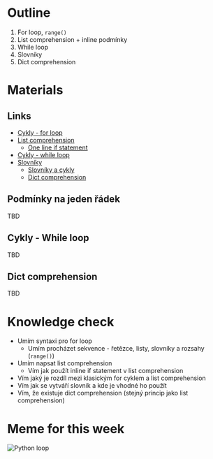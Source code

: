 # Outline

1. For loop, `range()`
2. List comprehension + inline podmínky
3. While loop
4. Slovníky
5. Dict comprehension

# Materials

## Links

- [Cykly - for loop](https://kodim.cz/czechitas/uvod-do-progr/prvni-krucky/cykly)
- [List comprehension](https://kodim.cz/czechitas/python-data/zaklady-programovani/text-chroustani/#chroustani-seznamu)
  - [One line if statement](#podmínky-na-jeden-řádek)
- [Cykly - while loop](#cykly---while-loop)
- [Slovníky]()
  - [Slovníky a cykly]()
  - [Dict comprehension](#dict-comprehension)

## Podmínky na jeden řádek
TBD

## Cykly - While loop
TBD

## Dict comprehension
TBD

# Knowledge check

- Umím syntaxi pro for loop
  - Umím procházet sekvence - řetězce, listy, slovníky a rozsahy (`range()`)
- Umím napsat list comprehension
  - Vím jak použít inline if statement v list comprehension
- Vím jaký je rozdíl mezi klasickým for cyklem a list comprehension
- Vím jak se vytváří slovník a kde je vhodné ho použít
- Vím, že existuje dict comprehension (stejný princip jako list comprehension)

# Meme for this week

![Python loop](https://preview.redd.it/vzs32ng8lpi21.gif?format=png8&s=86b4afedbed61221a54b6a077275a164ebcf4723)
